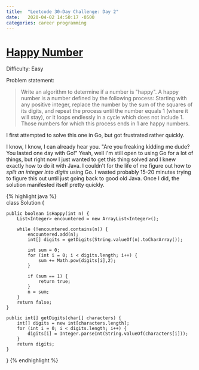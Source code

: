 ```yaml
---
title:  "Leetcode 30-Day Challenge: Day 2"
date:   2020-04-02 14:50:17 -0500
categories: career programming
---
```

# [Happy Number](https://leetcode.com/problems/happy-number/)

Difficulty: Easy

Problem statement:

> Write an algorithm to determine if a number is "happy".
> A happy number is a number defined by the following process: Starting with any positive integer, replace the number by the sum of the squares of its digits, and repeat the process until the number equals 1 (where it will stay), or it loops endlessly in a cycle which does not include 1. Those numbers for which this process ends in 1 are happy numbers.

I first attempted to solve this one in Go, but got frustrated rather quickly.

I know, I know, I can already hear you.  "Are you freaking kidding me dude?  You lasted one day with Go!"  Yeah, well I'm 
still open to using Go for a lot of things, but right now I just wanted to get this thing solved and I knew exactly how to do it 
with Java.  I couldn't for the life of me figure out how to *split an integer into digits* using Go.  I wasted probably 15-20 minutes 
trying to figure this out until just going back to good old Java.  Once I did, the solution manifested itself pretty quickly. 

{% highlight java %}  
class Solution {

    public boolean isHappy(int n) {
        List<Integer> encountered = new ArrayList<Integer>();

        while (!encountered.contains(n)) {
            encountered.add(n);
            int[] digits = getDigits(String.valueOf(n).toCharArray());

            int sum = 0;
            for (int i = 0; i < digits.length; i++) {
                sum += Math.pow(digits[i],2);
            }

            if (sum == 1) {
                return true;
            }
            n = sum;
        }
        return false;
    }

    public int[] getDigits(char[] characters) {
        int[] digits = new int[characters.length];
        for (int i = 0; i < digits.length; i++) {
            digits[i] = Integer.parseInt(String.valueOf(characters[i]));
        }
        return digits;
    }
}
{% endhighlight %}
